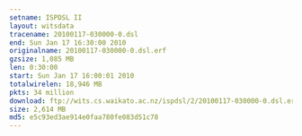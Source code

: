 ```yaml
---
setname: ISPDSL II
layout: witsdata
tracename: 20100117-030000-0.dsl
end: Sun Jan 17 16:30:00 2010
originalname: 20100117-030000-0.dsl.erf
gzsize: 1,085 MB
len: 0:30:00
start: Sun Jan 17 16:00:01 2010
totalwirelen: 18,946 MB
pkts: 34 million
download: ftp://wits.cs.waikato.ac.nz/ispdsl/2/20100117-030000-0.dsl.erf.gz
size: 2,614 MB
md5: e5c93ed3ae914e0faa780fe083d51c78
---
```

